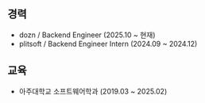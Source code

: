 ## 경력
* dozn / Backend Engineer (2025.10 ~ 현재)
* plitsoft / Backend Engineer Intern (2024.09 ~ 2024.12)

## 교육
* 아주대학교 소프트웨어학과 (2019.03 ~ 2025.02)


